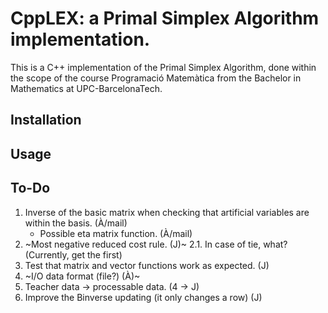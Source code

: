 # CppLEX: a Primal Simplex Algorithm implementation.

This is a C++ implementation of the Primal Simplex Algorithm, done within the scope of the course Programació Matemàtica from the Bachelor in Mathematics at UPC-BarcelonaTech.

## Installation
## Usage
## To-Do

1. Inverse of the basic matrix when checking that artificial variables are within the basis. (À/mail)
    - Possible eta matrix function. (À/mail)
2. ~Most negative reduced cost rule. (J)~
  2.1.  In case of tie, what? (Currently, get the first)
3. Test that matrix and vector functions work as expected. (J)
4. ~I/O data format (file?) (À)~
5. Teacher data -> processable data. (4 -> J)
6. Improve the Binverse updating (it only changes a row) (J)
